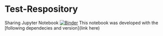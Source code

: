 # Test-Respository
Sharing Jupyter Notebook
[![Binder](https://mybinder.org/badge_logo.svg)](https://mybinder.org/v2/gh/JinZhangS/Test-Respository/master)
This notebook was developed with the [following dependecies and version](link here)

